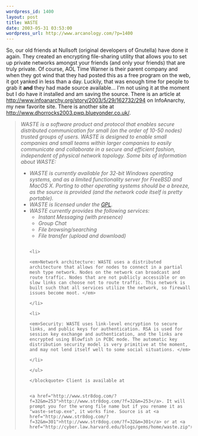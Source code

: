 ```yaml
--- 
wordpress_id: 1400
layout: post
title: WASTE
date: 2003-05-31 03:53:00
wordpress_url: http://www.arcanology.com/?p=1400
---
```

So, our old friends at Nullsoft (original developers of Gnutella) have done it again. They created an encrypting file-sharing utility that allows you to set up private networks amongst your friends (and only your friends) that are truly private. Of course, AOL Time Warner is their parent company and when they got wind that they had posted this as a free program on the web, it got yanked in less than a day. Luckily, that was enough time for people to grab it <strong>and</strong> they had made source available... I'm not using it at the moment but I do have it installed and am saving the source. There is an article at <a href="http://www.infoanarchy.org/story/2003/5/29/162732/294">http://www.infoanarchy.org/story/2003/5/29/162732/294</a> on InfoAnarchy, my new favorite site. There is another site at <a href="http://www.dhorrocks2003.pwp.blueyonder.co.uk/">http://www.dhorrocks2003.pwp.blueyonder.co.uk/</a>. <blockquote>
                                                                                                                                                      <em>WASTE is a software product and protocol that enables secure distributed communication for small (on the order of 10-50 nodes) trusted groups of users. </em><em>WASTE is designed to enable small companies and small teams within larger companies to easily communicate and collaborate in a secure and efficient fashion, independent of physical network topology. </em> <em>Some bits of information about WASTE: </em> <ul>
                                                                                                                                                        <li>
                                                                                                                                                          <em>WASTE is currently available for 32-bit Windows operating systems, and as a limited functionality server for FreeBSD and MacOS X. Porting to other operating systems should be a breeze, as the source is provided (and the network code itself is pretty portable). </em>
                                                                                                                                                        </li>
                                                                                                                                                        <li>
                                                                                                                                                          <em>WASTE is licensed under the <a href="http://www.gnu.org/licenses/gpl.html">GPL</a>. </em>
                                                                                                                                                        </li>
                                                                                                                                                        <li>
                                                                                                                                                          <em>WASTE currently provides the following services: </em> <ul>
                                                                                                                                                            <li>
                                                                                                                                                              <em>Instant Messaging (with presence) </em>
                                                                                                                                                            </li>
                                                                                                                                                            <li>
                                                                                                                                                              <em>Group Chat </em>
                                                                                                                                                            </li>
                                                                                                                                                            <li>
                                                                                                                                                              <em>File browsing/searching </em>
                                                                                                                                                            </li>
                                                                                                                                                            <li>
                                                                                                                                                              <em>File transfer (upload and download) </em>
                                                                                                                                                            </li>
                                                                                                                                                          </ul>
                                                                                                                                                        </li>
                                                                                                                                                        
                                                                                                                                                        <li>
                                                                                                                                                          <em>Network architecture: WASTE uses a distributed architecture that allows for nodes to connect in a partial mesh type network. Nodes on the network can broadcast and route traffic. Nodes that are not publicly accessible or on slow links can choose not to route traffic. This network is built such that all services utilize the network, so firewall issues become moot. </em>
                                                                                                                                                        </li>
                                                                                                                                                        <li>
                                                                                                                                                          <em>Security: WASTE uses link-level encryption to secure links, and public keys for authentication. RSA is used for session key exchange and authentication, and the links are encrypted using Blowfish in PCBC mode. The automatic key distribution security model is very primitive at the moment, and may not lend itself well to some social situations. </em>
                                                                                                                                                        </li>
                                                                                                                                                      </ul>
                                                                                                                                                    </blockquote> Client is available at 
                                                                                                                                                    
                                                                                                                                                    <a href="http://www.str8dog.com/?f=32&m=253">http://www.str8dog.com/?f=32&m=253</a>. It will prompt you for the wrong file name but if you rename it as "waste-setup.exe", it works fine. Source is at <a href="http://www.str8dog.com/?f=32&m=301">http://www.str8dog.com/?f=32&m=301</a> or at <a href="http://cyber.law.harvard.edu/blogs/gems/home/waste.zip">http://cyber.law.harvard.edu/blogs/gems/home/waste.zip</a>.